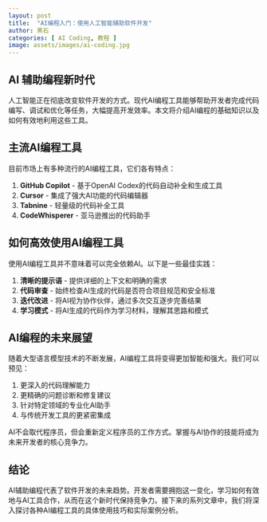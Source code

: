 ```yaml
---
layout: post
title:  "AI编程入门：使用人工智能辅助软件开发"
author: 黑石
categories: [ AI Coding, 教程 ]
image: assets/images/ai-coding.jpg
---
```


## AI 辅助编程新时代

人工智能正在彻底改变软件开发的方式。现代AI编程工具能够帮助开发者完成代码编写、调试和优化等任务，大幅提高开发效率。本文将介绍AI编程的基础知识以及如何有效地利用这些工具。

## 主流AI编程工具

目前市场上有多种流行的AI编程工具，它们各有特点：

1. **GitHub Copilot** - 基于OpenAI Codex的代码自动补全和生成工具
2. **Cursor** - 集成了强大AI功能的代码编辑器
3. **Tabnine** - 轻量级的代码补全工具
4. **CodeWhisperer** - 亚马逊推出的代码助手

## 如何高效使用AI编程工具

使用AI编程工具并不意味着可以完全依赖AI。以下是一些最佳实践：

1. **清晰的提示语** - 提供详细的上下文和明确的需求
2. **代码审查** - 始终检查AI生成的代码是否符合项目规范和安全标准
3. **迭代改进** - 将AI视为协作伙伴，通过多次交互逐步完善结果
4. **学习模式** - 将AI生成的代码作为学习材料，理解其思路和模式

## AI编程的未来展望

随着大型语言模型技术的不断发展，AI编程工具将变得更加智能和强大。我们可以预见：

1. 更深入的代码理解能力
2. 更精确的问题诊断和修复建议
3. 针对特定领域的专业化AI助手
4. 与传统开发工具的更紧密集成

AI不会取代程序员，但会重新定义程序员的工作方式。掌握与AI协作的技能将成为未来开发者的核心竞争力。

## 结论

AI辅助编程代表了软件开发的未来趋势。开发者需要拥抱这一变化，学习如何有效地与AI工具合作，从而在这个新时代保持竞争力。接下来的系列文章中，我们将深入探讨各种AI编程工具的具体使用技巧和实际案例分析。 